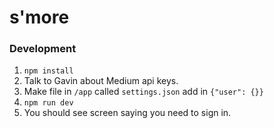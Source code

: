 # s'more

### Development

1. `npm install`
2. Talk to Gavin about Medium api keys.
3. Make file in `/app` called `settings.json` add in `{"user": {}}`
4. `npm run dev`
5. You should see screen saying you need to sign in.